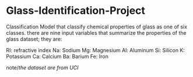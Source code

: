 # Glass-Identification-Project
Classification Model that classify chemical properties of glass as one of six classes. 
there are nine input variables that summarize the properties of the glass dataset; they are:

RI: refractive index
Na: Sodium
Mg: Magnesium
Al: Aluminum
Si: Silicon
K: Potassium
Ca: Calcium
Ba: Barium
Fe: Iron


note/*the dataset are from UCI*
